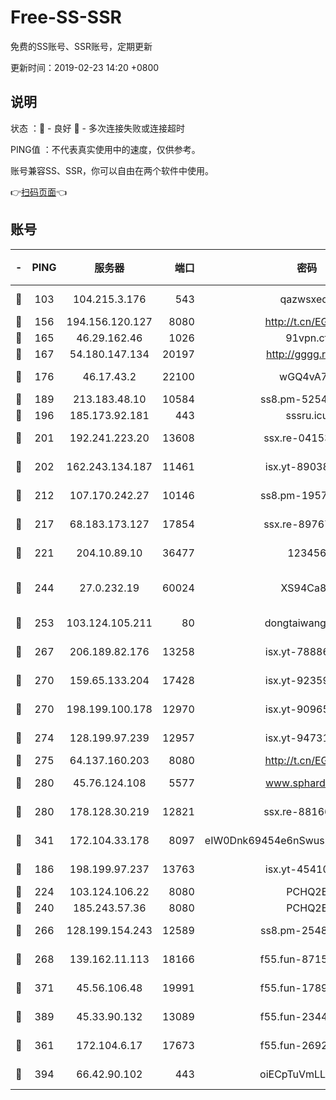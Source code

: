 # Free-SS-SSR

免费的SS账号、SSR账号，定期更新

更新时间：2019-02-23 14:20 +0800

## 说明

状态     ：🙂 - 良好 🙁 - 多次连接失败或连接超时

PING值   ：不代表真实使用中的速度，仅供参考。

账号兼容SS、SSR，你可以自由在两个软件中使用。

👉[扫码页面](https://liesauer.github.io/free-ss-ssr.github.io/)👈

## 账号

|-|PING|服务器|端口|密码|加密方式|区域|
|:----:|:----:|:-----:|-----:|:----:|:----:|:----:|
|🙂|103|104.215.3.176|543|qazwsxedc|aes-256-gcm|JP|
|🙂|156|194.156.120.127|8080|http://t.cn/EGJIyrl|rc4-md5|RU|
|🙂|165|46.29.162.46|1026|91vpn.cf|rc4-md5|RU|
|🙂|167|54.180.147.134|20197|http://gggg.rocks|chacha20|KR|
|🙂|176|46.17.43.2|22100|wGQ4vA7D|aes-256-gcm|RU|
|🙂|189|213.183.48.10|10584|ss8.pm-52546050|rc4-md5|RU|
|🙂|196|185.173.92.181|443|sssru.icu|rc4-md5|RU|
|🙂|201|192.241.223.20|13608|ssx.re-04153947|aes-256-cfb|US|
|🙂|202|162.243.134.187|11461|isx.yt-89038787|aes-256-cfb|US|
|🙂|212|107.170.242.27|10146|ss8.pm-19577834|aes-256-cfb|US|
|🙂|217|68.183.173.127|17854|ssx.re-89767953|aes-256-cfb|US|
|🙂|221|204.10.89.10|36477|123456|aes-256-cfb|US|
|🙂|244|27.0.232.19|60024|XS94Ca8K|xchacha20-ietf-poly1305|HK|
|🙂|253|103.124.105.211|80|dongtaiwang.com|aes-256-cfb|US|
|🙂|267|206.189.82.176|13258|isx.yt-78886970|aes-256-cfb|SG|
|🙂|270|159.65.133.204|17428|isx.yt-92359106|aes-256-cfb|SG|
|🙂|270|198.199.100.178|12970|isx.yt-90965243|aes-256-cfb|US|
|🙂|274|128.199.97.239|12957|isx.yt-94731774|aes-256-cfb|SG|
|🙂|275|64.137.160.203|8080|http://t.cn/EGJIyrl|rc4-md5|CA|
|🙂|280|45.76.124.108|5577|www.sphard.com|aes-256-cfb|AU|
|🙂|280|178.128.30.219|12821|ssx.re-88166677|aes-256-cfb|SG|
|🙂|341|172.104.33.178|8097|eIW0Dnk69454e6nSwuspv9DmS201tQ0D|aes-256-cfb|SG|
|🙂|186|198.199.97.237|13763|isx.yt-45410727|aes-256-cfb|US|
|🙂|224|103.124.106.22|8080|PCHQ2E|rc4-md5|US|
|🙂|240|185.243.57.36|8080|PCHQ2E|rc4-md5|US|
|🙂|266|128.199.154.243|12589|ss8.pm-25483788|aes-256-cfb|SG|
|🙂|268|139.162.11.113|18166|f55.fun-87155784|aes-256-cfb|SG|
|🙂|371|45.56.106.48|19991|f55.fun-17890118|aes-256-cfb|US|
|🙂|389|45.33.90.132|13089|f55.fun-23448160|aes-256-cfb|US|
|🙁|361|172.104.6.17|17673|f55.fun-26926013|aes-256-cfb|US|
|🙁|394|66.42.90.102|443|oiECpTuVmLLxk4Ts|aes-256-cfb|US|
